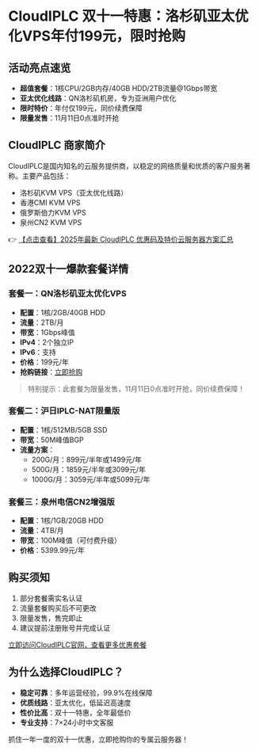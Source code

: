 # CloudIPLC 双十一特惠：洛杉矶亚太优化VPS年付199元，限时抢购

## 活动亮点速览

- **超值套餐**：1核CPU/2GB内存/40GB HDD/2TB流量@1Gbps带宽
- **亚太优化线路**：QN洛杉矶机房，专为亚洲用户优化
- **限时特价**：年付仅199元，同价续费保障
- **限量发售**：11月11日0点准时开抢

## CloudIPLC 商家简介

CloudIPLC是国内知名的云服务提供商，以稳定的网络质量和优质的客户服务著称。主要产品包括：

- 洛杉矶KVM VPS（亚太优化线路）
- 香港CMI KVM VPS
- 俄罗斯伯力KVM VPS
- 泉州CN2 KVM VPS

👉 [【点击查看】2025年最新 CloudIPLC 优惠码及特价云服务器方案汇总](https://bit.ly/cloudiplc)

## 2022双十一爆款套餐详情

### 套餐一：QN洛杉矶亚太优化VPS
- **配置**：1核/2GB/40GB HDD
- **流量**：2TB/月
- **带宽**：1Gbps峰值
- **IPv4**：2个独立IP
- **IPv6**：支持
- **价格**：199元/年
- **抢购链接**：[立即抢购](https://bit.ly/cloudiplc)

> 特别提示：此套餐为限量发售，11月11日0点准时开抢，同价续费保障！

### 套餐二：沪日IPLC-NAT限量版
- **配置**：1核/512MB/5GB SSD
- **带宽**：50M峰值BGP
- **流量方案**：
  - 200G/月：899元/半年或1499元/年
  - 500G/月：1859元/半年或3099元/年
  - 1000G/月：3059元/半年或5099元/年

### 套餐三：泉州电信CN2增强版
- **配置**：1核/1GB/20GB HDD
- **流量**：4TB/月
- **带宽**：100M峰值（可付费升级）
- **价格**：5399.99元/年

## 购买须知

1. 部分套餐需实名认证
2. 流量套餐购买后不可更改
3. 限量发售，售完即止
4. 建议提前注册账号并完成认证

[立即访问CloudIPLC官网，查看更多优惠套餐](https://bit.ly/cloudiplc)

## 为什么选择CloudIPLC？

- **稳定可靠**：多年运营经验，99.9%在线保障
- **优质线路**：亚太优化，低延迟高速度
- **性价比高**：双十一特惠，全年最低价
- **专业支持**：7×24小时中文客服

抓住一年一度的双十一优惠，立即抢购你的专属云服务器！